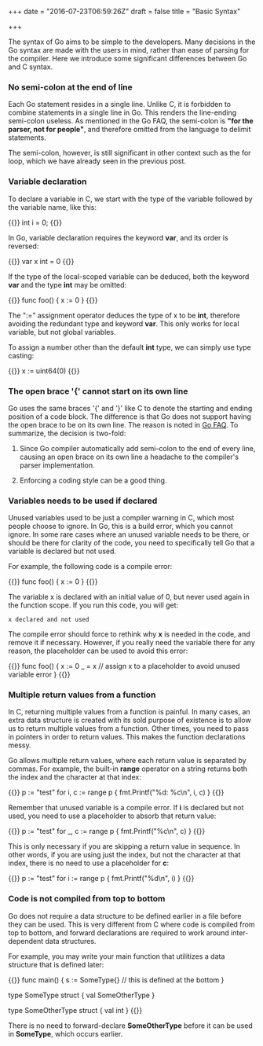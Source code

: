 +++
date = "2016-07-23T06:59:26Z"
draft = false
title = "Basic Syntax"

+++

The syntax of Go aims to be simple to the developers. Many decisions in the Go syntax are made with the users in mind, rather than ease of parsing for the compiler. Here we introduce some significant differences between Go and C syntax.

### No semi-colon at the end of line

Each Go statement resides in a single line. Unlike C, it is forbidden to combine statements in a single line in Go. This renders the line-ending semi-colon useless. As mentioned in the Go FAQ, the semi-colon is **"for the parser, not for people"**, and therefore omitted from the language to delimit statements.

The semi-colon, however, is still significant in other context such as the for loop, which we have already seen in the previous post.

### Variable declaration

To declare a variable in C, we start with the type of the variable followed by the variable name, like this:

{{<highlight c>}}
int i = 0;
{{</highlight>}}

In Go, variable declaration requires the keyword **var**, and its order is reversed:

{{<highlight go>}}
var x int = 0
{{</highlight>}}

If the type of the local-scoped variable can be deduced, both the keyword **var** and the type **int** may be omitted:

{{<highlight go>}}
func foo() {
	x := 0
}
{{</highlight>}}

The ":=" assignment operator deduces the type of x to be **int**, therefore avoiding the redundant type and keyword **var**. This only works for local variable, but not global variables.

To assign a number other than the default **int** type, we can simply use type casting:

{{<highlight go>}}
x := uint64(0)
{{</highlight>}}

### The open brace '{' cannot start on its own line

Go uses the same braces '{' and '}' like C to denote the starting and ending position of a code block. The difference is that Go does not support having the open brace to be on its own line. The reason is noted in [Go FAQ](https://golang.org/doc/faq#semicolons). To summarize, the decision is two-fold:

1. Since Go compiler automatically add semi-colon to the end of every line, causing an open brace on its own line a headache to the compiler's parser implementation.

2. Enforcing a coding style can be a good thing.

### Variables needs to be used if declared

Unused variables used to be just a compiler warning in C, which most people choose to ignore. In Go, this is a build error, which you cannot ignore. In some rare cases where an unused variable needs to be there, or should be there for clarity of the code, you need to specifically tell Go that a variable is declared but not used.

For example, the following code is a compile error:

{{<highlight go>}}
func foo() {
	x := 0
}
{{</highlight>}}

The variable x is declared with an initial value of 0, but never used again in the function scope. If you run this code, you will get:

	x declared and not used

The compile error should force to rethink why **x** is needed in the code, and remove it if necessary. However, if you really need the variable there for any reason, the placeholder can be used to avoid this error:

{{<highlight go>}}
func foo() {
	x := 0
	_ = x	// assign x to a placeholder to avoid unused variable error
}
{{</highlight>}}

### Multiple return values from a function

In C, returning multiple values from a function is painful. In many cases, an extra data structure is created with its sold purpose of existence is to allow us to return multiple values from a function. Other times, you need to pass in pointers in order to return values. This makes the function declarations messy.

Go allows multiple return values, where each return value is separated by commas. For example, the built-in **range** operator on a string returns both the index and the character at that index:

{{<highlight go >}}
p := "test"
for i, c := range p {
	fmt.Printf("%d: %c\n", i, c)
}
{{</highlight>}}

Remember that unused variable is a compile error. If **i** is declared but not used, you need to use a placeholder to absorb that return value:

{{<highlight go >}}
p := "test"
for _, c := range p {
	fmt.Printf("%c\n", c)
}
{{</highlight>}}

This is only necessary if you are skipping a return value in sequence. In other words, if you are using just the index, but not the character at that index, there is no need to use a placeholder for **c**:

{{<highlight go >}}
p := "test"
for i := range p {
	fmt.Printf("%d\n", i)
}
{{</highlight>}}

### Code is not compiled from top to bottom

Go does not require a data structure to be defined earlier in a file before they can be used. This is very different from C where code is compiled from top to bottom, and forward declarations are required to work around inter-dependent data structures. 

For example, you may write your main function that utilitizes a data structure that is defined later:

{{<highlight go>}}
func main() {
	s := SomeType{} // this is defined at the bottom
}

type SomeType struct {
	val SomeOtherType
}

type SomeOtherType struct {
	val int
}
{{</highlight>}}

There is no need to forward-declare **SomeOtherType** before it can be used in **SomeType**, which occurs earlier.
